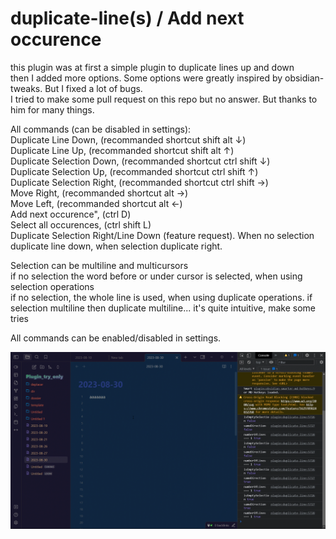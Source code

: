 # duplicate-line(s) / Add next occurence
  
this plugin was at first a simple plugin to duplicate lines up and down  
then I added more options. Some options were greatly inspired by obsidian-tweaks. But I fixed a lot of bugs.  
I tried to make some pull request on this repo but no answer. But thanks to him for many things.  
  
All commands (can be disabled in settings):  
Duplicate Line Down, (recommanded shortcut shift alt ↓)  
Duplicate Line Up, (recommanded shortcut shift alt ↑)  
Duplicate Selection Down, (recommanded shortcut ctrl shift ↓)  
Duplicate Selection Up, (recommanded shortcut ctrl shift ↑)  
Duplicate Selection Right, (recommanded shortcut ctrl shift →)  
Move Right, (recommanded shortcut alt →)  
Move Left, (recommanded shortcut alt ←)  
Add next occurence", (ctrl D)  
Select all occurences, (ctrl shift L)  
Duplicate Selection Right/Line Down (feature request). When no selection duplicate line down, when selection duplicate right.  
  
Selection can be multiline and multicursors  
if no selection the word before or under cursor is selected, when using selection operations  
if no selection, the whole line is used, when using duplicate operations. if selection multiline then duplicate   multiline... it's quite intuitive, make some tries  
  
All commands can be enabled/disabled in settings.  
  
![previous demo](duplicate_line_demo.gif)


